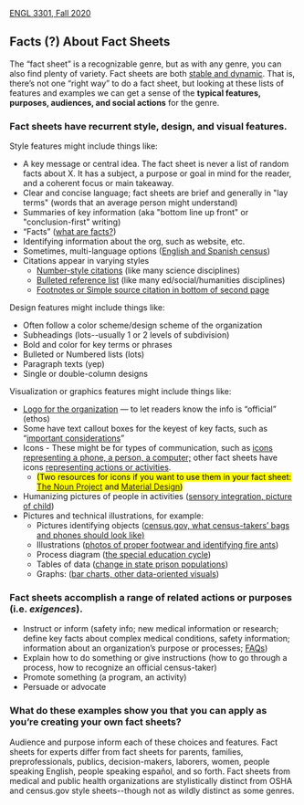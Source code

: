 [ENGL 3301, Fall 2020](../calendar.html)

## Facts (?) About Fact Sheets

The “fact sheet” is a recognizable genre, but as with any genre, you can also find plenty of variety. Fact sheets are both [stable and dynamic](https://openenglishatslcc.pressbooks.com/chapter/on-genre/#3). That is, there’s not one “right way” to do a fact sheet, but looking at these lists of features and examples we can get a sense of the **typical features, purposes, audiences, and social actions** for the genre.

### Fact sheets have recurrent style, design, and visual features.

Style features might include things like:

 - A key message or central idea. The fact sheet is never a list of random facts about X. It has a subject, a purpose or goal in mind for the reader, and a coherent focus or main takeaway. 
 - Clear and concise language; fact sheets are brief and generally in "lay terms" (words that an average person might understand)
 - Summaries of key information (aka "bottom line up front" or "conclusion-first" writing)
 - “Facts” ([what are facts?](https://writing.colostate.edu/guides/teaching/co300man/pop12d.cfm))
 - Identifying information about the org, such as website, etc.
 - Sometimes, multi-language options ([English and Spanish census](https://www.census.gov/library/fact-sheets/2019/dec/respond-to-2020-census-spanish/respond-to-2020-census-english.html))
 - Citations appear in varying styles
      - [Number-style citations](https://www.aacnnursing.org/News-Information/Fact-Sheets/Nursing-Fact-Sheet) (like many science disciplines)
      - [Bulleted reference list](https://app.box.com/s/139h18adpfu8l18xl13gxwyf2nlk9hku) (like many ed/social/humanities disciplines)
      - [Footnotes or Simple source citation in bottom of second page](https://www.sentencingproject.org/wp-content/uploads/2016/02/US-Prison-Population-Trends-1999-2015.pdf)

Design features might include things like:

 - Often follow a color scheme/design scheme of the organization
 - Subheadings (lots--usually 1 or 2 levels of subdivision)
 - Bold and color for key terms or phrases
 - Bulleted or Numbered lists (lots)
 - Paragraph texts (yep)
 - Single or double-column designs

Visualization or graphics features might include things like:

 - [Logo for the organization](logos) — to let readers know the info is “official” (ethos)
 - Some have text callout boxes for the keyest of key facts, such as “[important considerations](https://www.osha.gov/OshDoc/data_Hurricane_Facts/general_decontamination_fact.pdf)”
 -  Icons - These might be for types of communication, such as [icons  representing a phone, a person, a computer;](https://www.census.gov/library/fact-sheets/2019/dec/2020-census-accessible.html) other fact sheets have icons [representing actions or activities](https://health.gov/sites/default/files/2019-11/PAG_MYW_OlderAdults_FS.pdf).
    - <mark>(Two resources for icons if you want to use them in your fact sheet: [The Noun Project](https://thenounproject.com/) and [Material Design](https://material.io/resources/icons/?style=baseline)) </mark>
 - Humanizing pictures of people in activities ([sensory integration, picture of child](https://www.aota.org/-/media/Corporate/Files/AboutOT/Professionals/WhatIsOT/CY/Fact-Sheets/FactSheet_SensoryIntegration.pdf))
 - Pictures and technical illustrations, for example:
    - Pictures identifying objects ([census.gov, what census-takers’ bags and phones should look like)](https://www.census.gov/library/fact-sheets/2020/dec/how-to-identify-a-census-taker.html)
    - Illustrations ([photos of proper footwear and identifying fire ants](https://www.osha.gov/OshDoc/data_Hurricane_Facts/fire_ants.pdf))
    - Process diagram ([the special education cycle](https://app.box.com/s/139h18adpfu8l18xl13gxwyf2nlk9hku))
    - Tables of data ([change in state prison populations](https://www.sentencingproject.org/wp-content/uploads/2016/02/US-Prison-Population-Trends-1999-2015.pdf))
    - Graphs: ([bar charts, other data-oriented visuals](https://criminaljustice.cityofnewyork.us/wp-content/uploads/2020/09/Supervised-Release-Annual-Scorecard-2019_September-2020.pdf))

### Fact sheets accomplish a range of related actions or purposes (i.e. _exigences_).
- Instruct or inform (safety info; new medical information or research; define key facts about complex medical conditions, safety information; information about an organization’s purpose or processes; [FAQs](https://www.dhs.gov/news/2018/11/01/myth-vs-fact-caravan))
- Explain how to do something or give instructions (how to go through a process, how to recognize an official census-taker)
- Promote something (a program, an activity)
- Persuade or advocate

### What do these examples show you that you can apply as you’re creating your own fact sheets?

Audience and purpose inform each of these choices and features. Fact sheets for experts differ from fact sheets for parents, families, preprofessionals, publics, decision-makers, laborers, women, people speaking English, people speaking español, and so forth. Fact sheets from medical and public health organizations are stylistically distinct from OSHA and census.gov style sheets--though not as wildly distinct as some genres.
